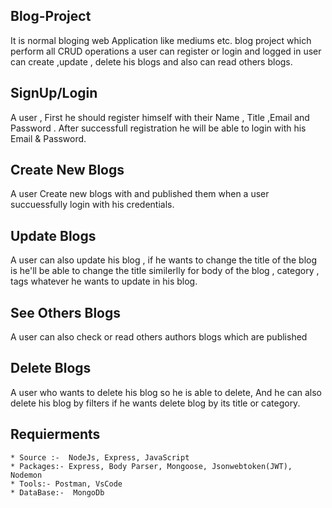 ## Blog-Project
It is normal bloging web Application like mediums etc.
 blog project which perform all CRUD operations a user can register or login and logged in user can create ,update , delete his blogs and also can read others blogs.

## SignUp/Login
A user , First he should register himself with their Name , Title ,Email and Password .
After successfull registration he will be able to login with his Email &amp; Password.

## Create New Blogs
A user Create new blogs with and published them when a user succuessfully login with his credentials.

## Update Blogs
A user can also update his blog , if he wants to change the title of the blog is he'll be able to change the title similerlly for body of the blog , category , tags whatever he wants to update in his blog.

## See Others Blogs
A user can also check or read others authors blogs which are published

## Delete Blogs
A user who wants to delete his blog so he is able to delete, And he can also delete his blog by filters if he wants delete blog by its title or category. 



## Requierments 
```
* Source :-  NodeJs, Express, JavaScript 
* Packages:- Express, Body Parser, Mongoose, Jsonwebtoken(JWT), Nodemon 
* Tools:- Postman, VsCode 
* DataBase:-  MongoDb 
```
